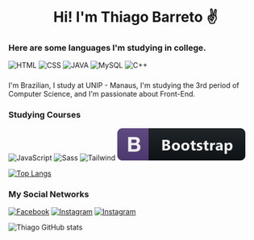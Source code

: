 <h1 align="center">Hi! I'm Thiago Barreto ✌️</h1>

### Here are some languages ​​I'm studying in college.

![HTML](https://raw.githubusercontent.com/gist/Thiago-Barreto-R/b674ec567d843cba4597b9c463dac2bb/raw/80ac4a316eb0acb5ae7e4a57ab211ad590c28484/html.svg)
![CSS](https://raw.githubusercontent.com/gist/Thiago-Barreto-R/941443fcc49246ed8a43dda6607640b3/raw/0a25870cdde031734fc416954a67ed6776089d4d/css.svg)
![JAVA](https://raw.githubusercontent.com/gist/Thiago-Barreto-R/f39e2cf0d8bd3916384cf97767f17ec2/raw/082faff7d204d448515c7c524614fafe906c3727/java.svg)
![MySQL](https://raw.githubusercontent.com/gist/Thiago-Barreto-R/b991bda45fb6eea32605ff2f2ae9cad1/raw/bb04f2a01b80b51ca2f9e3986aa189b806cc6a57/mysql.svg)
![C++](https://raw.githubusercontent.com/gist/Thiago-Barreto-R/6e0f9dd0a6fe9ed7f516c52b3e20820d/raw/71760c7a427b3d2a6a01f8f6351addac0a60e5fb/cpp.svg)

###

<p>I'm Brazilian, I study at UNIP - Manaus, I'm studying the 3rd period of Computer Science, and I'm passionate about Front-End.</p>

### Studying Courses

![JavaScript](https://raw.githubusercontent.com/gist/Thiago-Barreto-R/c383102e7e2af2e239e403b0a8a6e2c8/raw/56d90337e607001be42485b8c6e43c645074b1d8/javascript.svg)
![Sass](https://raw.githubusercontent.com/gist/Thiago-Barreto-R/b02b2fbac877177e50ab1391e884d65c/raw/5e7d133f1f442db3bfcab8a3d45fa83ddef2c0c8/sass.svg)
![Tailwind](https://raw.githubusercontent.com/gist/Thiago-Barreto-R/671add4245ede8e8836f903e459d9c19/raw/b0ce4a06affa1b110546e23087cdf8ce68cd650a/tailwind.svg)
![Bootstrap](svg/bootstrap_button_icon_151958.svg)

[![Top Langs](https://github-readme-stats.vercel.app/api/top-langs/?username=Thiago-Barreto-R&layout=compact)](https://github.com/anuraghazra/github-readme-stats)

### My Social Networks

[![Facebook](https://img.shields.io/badge/Facebook-1877F2?style=for-the-badge&logo=facebook&logoColor=white)](https://mobile.facebook.com/profile.php)
[![Instagram](https://img.shields.io/badge/Instagram-E4405F?style=for-the-badge&logo=instagram&logoColor=white)](https://www.instagram.com/dev_thiago.rx/)
[![Instagram](https://img.shields.io/badge/LinkedIn-0077B5?style=for-the-badge&logo=linkedin&logoColor=white)](https://www.linkedin.com/in/thiago-barreto-rodrigues/)

![Thiago GitHub stats](https://github-readme-stats.vercel.app/api?username=Thiago-Barreto-R&show_icons=true&theme=radical)